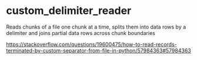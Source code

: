 # custom_delimiter_reader
Reads chunks of a file one chunk at a time, splits them into data rows by a delimiter and joins partial data rows across chunk boundaries

https://stackoverflow.com/questions/19600475/how-to-read-records-terminated-by-custom-separator-from-file-in-python/57984363#57984363
